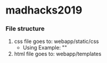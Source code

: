 # madhacks2019

### File structure
1. css file goes to: webapp/static/css
    - Using Example: "<link rel="stylesheet" href="{{ url_for('static',    filename='css/stylesheet.css') }}"/>"
2. html file goes to: webapp/templates